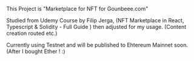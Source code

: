 This Project is "Marketplace for NFT for Gounbeee.com"

Studied from Udemy Course by Filip Jerga, (NFT Marketplace in React, Typescript & Solidity - Full Guide
) then adjusted for my usage. (Content creation routed etc.)

Currently using Testnet and will be published to Ehtereum Mainnet soon.
(After I bought Ether ! :)

